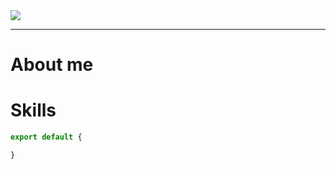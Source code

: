 <img src="https://i.ibb.co/6mBfZ91/Group-6.png"/>

---

# About me

# Skills

```javascript
export default {

}
```
